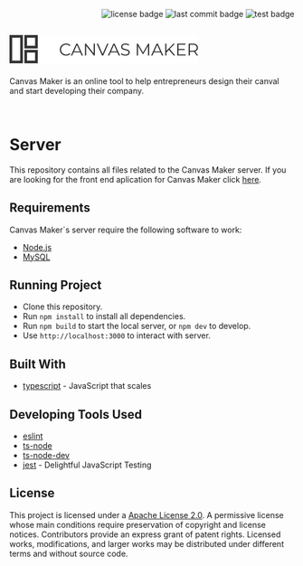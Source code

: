 <p align="right">
	<img src="https://img.shields.io/github/license/ViniciusALS/canvas-maker-server" alt="license badge"> 
  <img src="https://img.shields.io/github/last-commit/ViniciusALS/canvas-maker-server" alt="last commit badge"> 
  <img src="https://img.shields.io/github/workflow/status/ViniciusALS/canvas-maker-server/Node.js%20CI?label=test" alt="test badge">
</p>

## ![Canvas Maker](./.github/resources/logo.png)

Canvas Maker is an online tool to help entrepreneurs design their canval and start developing their company.

</br>

# Server

This repository contains all files related to the Canvas Maker server. If you are looking for the front end aplication for Canvas Maker click [here](#).
<!-- TODO: Link to front end repository. -->

<!-- ## Security

We take your security very seriously. That is why it is very important to us to make clear what measures we are taking and how we are dealing with user`s data. To see what safety measurements we are taking visit out [wiki page on safety](#). -->
<!-- TODO: Create security wiki page -->

## Requirements

Canvas Maker`s server require the following software to work:

- [Node.js](https://nodejs.org/en/download/)
- [MySQL](https://dev.mysql.com/doc/mysql-getting-started/en/#mysql-getting-started-installing)


## Running Project

- Clone this repository.
- Run `npm install` to install all dependencies.
- Run `npm build` to start the local server, or `npm dev` to develop.
- Use `http://localhost:3000` to interact with server.


## Built With

- [typescript](#) - JavaScript that scales
<!-- - [express.js](http://expressjs.com/)
- [xss clean](https://github.com/jsonmaur/xss-clean)
- [express validator](https://express-validator.github.io/docs/)
- [mysql2](https://www.npmjs.com/package/mysql2) -->


## Developing Tools Used

- [eslint](https://eslint.org/docs/user-guide/getting-started)
- [ts-node](#)
- [ts-node-dev](#)
- [jest](https://jestjs.io/docs/en/getting-started) - Delightful JavaScript Testing
<!-- - [supertest](https://www.npmjs.com/package/supertest) -->

<!--
## Usage

### Database Structure

You can check the project`s database structure by going to the [database wiki page](https://github.com/ViniciusALS/canvas-maker-server/wiki/Database-Structure). -->

<!--
## How to contribute

Before anything, take a look on the project`s [code of conduct](./github/CODE_OF_CONDUCT.md). -->
<!-- TODO: Create how to contribute guide lines page -->
<!-- TODO: Create styling guidelines documentation page -->

## License

This project is licensed under a [Apache License 2.0](./LICENSE).
A permissive license whose main conditions require preservation of copyright and license notices. Contributors provide an express grant of patent rights. Licensed works, modifications, and larger works may be distributed under different terms and without source code.